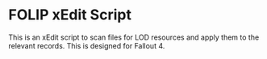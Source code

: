 # FOLIP xEdit Script

This is an xEdit script to scan files for LOD resources and apply them to the relevant records. This is designed for Fallout 4.